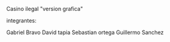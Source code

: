 Casino ilegal "version grafica"

integrantes: 

Gabriel Bravo
David tapia
Sebastian ortega
Guillermo Sanchez
